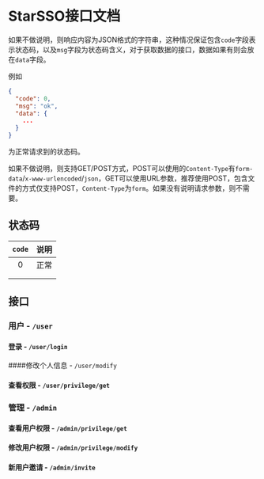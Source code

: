 # StarSSO接口文档

如果不做说明，则响应内容为JSON格式的字符串，这种情况保证包含`code`字段表示状态码，以及`msg`字段为状态码含义，对于获取数据的接口，数据如果有则会放在`data`字段。

例如

```json
{
  "code": 0,
  "msg": "ok",
  "data": {
    ...
  }
}
```

为正常请求到的状态码。

如果不做说明，则支持GET/POST方式，POST可以使用的`Content-Type`有`form-data`/`x-www-urlencoded`/`json`，GET可以使用URL参数，推荐使用POST，包含文件的方式仅支持POST，`Content-Type`为`form`。如果没有说明请求参数，则不需要。

## 状态码

| `code` | 说明 |
| :----: | :--: |
|   0    | 正常 |
|        |      |
|        |      |

## 接口

### 用户 - `/user`

#### 登录 - `/user/login`

####修改个人信息 - `/user/modify`

#### 查看权限 - `/user/privilege/get`

### 管理 - `/admin`

#### 查看用户权限 - `/admin/privilege/get`

#### 修改用户权限 - `/admin/privilege/modify`

#### 新用户邀请 - `/admin/invite`